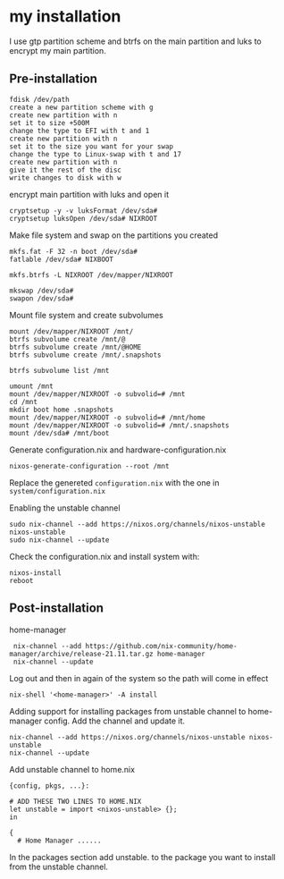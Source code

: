 # my installation

I use gtp partition scheme and btrfs on the main partition and luks to encrypt my main partition.

## Pre-installation

```
fdisk /dev/path
create a new partition scheme with g
create new partition with n
set it to size +500M
change the type to EFI with t and 1
create new partition with n
set it to the size you want for your swap
change the type to Linux-swap with t and 17
create new partition with n
give it the rest of the disc
write changes to disk with w
```

encrypt main partition with luks and open it

```
cryptsetup -y -v luksFormat /dev/sda#
cryptsetup luksOpen /dev/sda# NIXROOT
```

Make file system and swap on the partitions you created
```
mkfs.fat -F 32 -n boot /dev/sda#
fatlable /dev/sda# NIXBOOT

mkfs.btrfs -L NIXROOT /dev/mapper/NIXROOT

mkswap /dev/sda#
swapon /dev/sda#
```

Mount file system and create subvolumes

```
mount /dev/mapper/NIXROOT /mnt/
btrfs subvolume create /mnt/@
btrfs subvolume create /mnt/@HOME
btrfs subvolume create /mnt/.snapshots

btrfs subvolume list /mnt

umount /mnt
mount /dev/mapper/NIXROOT -o subvolid=# /mnt
cd /mnt
mkdir boot home .snapshots
mount /dev/mapper/NIXROOT -o subvolid=# /mnt/home
mount /dev/mapper/NIXROOT -o subvolid=# /mnt/.snapshots
mount /dev/sda# /mnt/boot
```

Generate configuration.nix and hardware-configuration.nix

```
nixos-generate-configuration --root /mnt
```
Replace the genereted `configuration.nix` with the one in `system/configuration.nix`

Enabling the unstable channel
```
sudo nix-channel --add https://nixos.org/channels/nixos-unstable nixos-unstable
sudo nix-channel --update
```

Check the configuration.nix and install system with:
```
nixos-install
reboot
```

## Post-installation

home-manager

```
 nix-channel --add https://github.com/nix-community/home-manager/archive/release-21.11.tar.gz home-manager
 nix-channel --update
 ```
 Log out and then in again of the system so the path will come in effect

 ```
 nix-shell '<home-manager>' -A install
 ```
Adding support for installing packages from unstable channel to home-manager config. Add the channel and update it.

```
nix-channel --add https://nixos.org/channels/nixos-unstable nixos-unstable
nix-channel --update
```

Add unstable channel to home.nix

```
{config, pkgs, ...}:

# ADD THESE TWO LINES TO HOME.NIX
let unstable = import <nixos-unstable> {};
in

{
  # Home Manager ......
```

In the packages section add unstable. to the package you want to install from the unstable channel.